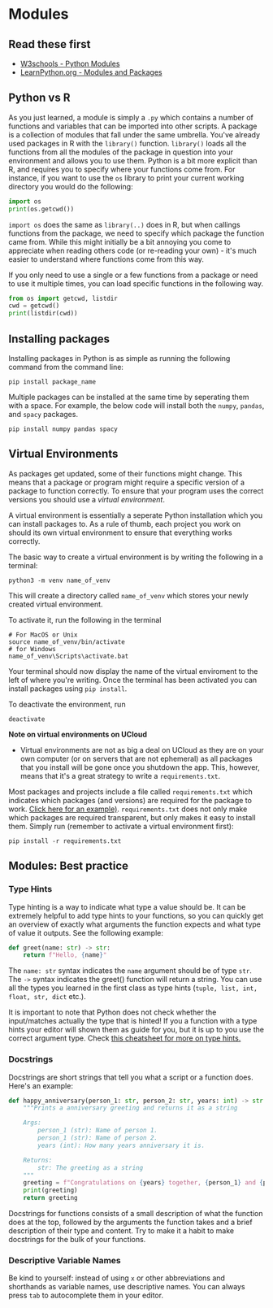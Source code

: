 # Modules

## Read these first
- [W3schools - Python Modules](https://www.w3schools.com/python/python_modules.asp)
- [LearnPython.org - Modules and Packages](https://www.learnpython.org/en/Modules_and_Packages)

## Python vs R
As you just learned, a module is simply a `.py` which contains a number of functions and variables that can be imported into other scripts. A package is a collection of modules that fall under the same umbrella. You've already used packages in R with the `library()` function. `library()` loads all the functions from all the modules of the package in question into your environment and allows you to use them. Python is a bit more explicit than R, and requires you to specify where your functions come from. For instance, if you want to use the `os` library to print your current working directory you would do the following:

```py
import os
print(os.getcwd())
```

`import os` does the same as `library(..)` does in R, but when callings functions from the package, we need to specify which package the function came from. While this might initially be a bit annoying you come to appreciate when reading others code (or re-reading your own) - it's much easier to understand where functions come from this way.

If you only need to use a single or a few functions from a package or need to use it multiple times, you can load specific functions in the following way. 
```py
from os import getcwd, listdir
cwd = getcwd()
print(listdir(cwd))
```

## Installing packages
Installing packages in Python is as simple as running the following command from the command line:

```
pip install package_name
```

Multiple packages can be installed at the same time by seperating them with a space. For example, the below code will install both the `numpy`, `pandas`, and `spacy` packages.

```
pip install numpy pandas spacy
```

## Virtual Environments
As packages get updated, some of their functions might change. This means that a package or program might require a specific version of a package to function correctly. To ensure that your program uses the correct versions you should use a _virtual environment_.

A virtual environment is essentially a seperate Python installation which you can install packages to. As a rule of thumb, each project you work on should its own virtual environment to ensure that everything works correctly. 

The basic way to create a virtual environment is by writing the following in a terminal:

```
python3 -m venv name_of_venv
```
This will create a directory called `name_of_venv` which stores your newly created virtual environment. 

To activate it, run the following in the terminal
```
# For MacOS or Unix
source name_of_venv/bin/activate
# for Windows
name_of_venv\Scripts\activate.bat
```

Your terminal should now display the name of the virtual enviroment to the left of where you're writing. Once the terminal has been activated you can install packages using `pip install`. 

To deactivate the environment, run
```
deactivate
```

**Note on virtual environments on UCloud**
- Virtual environments are not as big a deal on UCloud as they are on your own computer (or on servers that are not ephemeral) as all packages that you install will be gone once you shutdown the app. This, however, means that it's a great strategy to write a `requirements.txt`.

Most packages and projects include a file called `requirements.txt` which indicates which packages (and versions) are required for the package to work. [Click here for an example)](https://github.com/centre-for-humanities-computing/DaCy/blob/main/requirements.txt). `requirements.txt` does not only make which packages are required transparent, but only makes it easy to install them. Simply run (remember to activate a virtual environment first):

```
pip install -r requirements.txt
```

## Modules: Best practice
### Type Hints
Type hinting is a way to indicate what type a value should be. It can be extremely helpful to add type hints to your functions, so you can quickly get an overview of exactly what arguments the function expects and what type of value it outputs. See the following example:

```py
def greet(name: str) -> str:
    return f"Hello, {name}"
```
The `name: str` syntax indicates the `name` argument should be of type `str`. The `->` syntax indicates the greet() function will return a string. You can use all the types you learned in the first class as type hints (`tuple, list, int, float, str, dict` etc.).

It is important to note that Python does not check whether the input/matches actually the type that is hinted! If you a function with a type hints your editor will shown them as guide for you, but it is up to you use the correct argument type. Check [this cheatsheet for more on type hints.](https://mypy.readthedocs.io/en/stable/cheat_sheet_py3.html)

### Docstrings
Docstrings are short strings that tell you what a script or a function does. Here's an example:

```py
def happy_anniversary(person_1: str, person_2: str, years: int) -> str:
    """Prints a anniversary greeting and returns it as a string

    Args:
        person_1 (str): Name of person 1.
        person_1 (str): Name of person 2.
        years (int): How many years anniversary it is.

    Returns:
        str: The greeting as a string
    """
    greeting = f"Congratulations on {years} together, {person_1} and {person_2}!"
    print(greeting)
    return greeting
```
Docstrings for functions consists of a small description of what the function does at the top, followed by the arguments the function takes and a brief description of their type and content. Try to make it a habit to make docstrings for the bulk of your functions. 

### Descriptive Variable Names
Be kind to yourself: instead of using `x` or other abbreviations and shorthands as variable names, use descriptive names. You can always press `tab` to autocomplete them in your editor. 